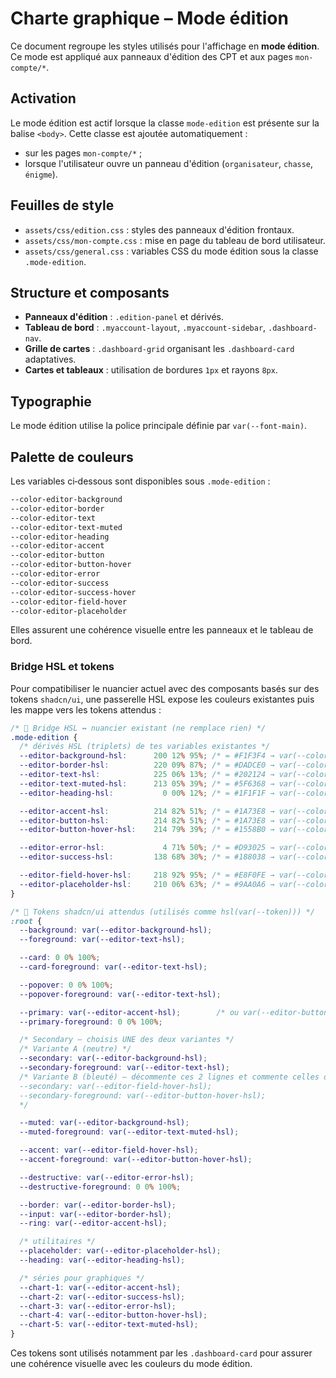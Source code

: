 # Charte graphique – Mode édition

Ce document regroupe les styles utilisés pour l'affichage en **mode édition**. Ce mode est appliqué aux panneaux d'édition des CPT et aux pages `mon-compte/*`.

## Activation

Le mode édition est actif lorsque la classe `mode-edition` est présente sur la balise `<body>`. Cette classe est ajoutée automatiquement :

- sur les pages `mon-compte/*` ;
- lorsque l'utilisateur ouvre un panneau d'édition (`organisateur`, `chasse`, `énigme`).

## Feuilles de style

- `assets/css/edition.css` : styles des panneaux d'édition frontaux.
- `assets/css/mon-compte.css` : mise en page du tableau de bord utilisateur.
- `assets/css/general.css` : variables CSS du mode édition sous la classe `.mode-edition`.

## Structure et composants

- **Panneaux d'édition** : `.edition-panel` et dérivés.
- **Tableau de bord** : `.myaccount-layout`, `.myaccount-sidebar`, `.dashboard-nav`.
- **Grille de cartes** : `.dashboard-grid` organisant les `.dashboard-card` adaptatives.
- **Cartes et tableaux** : utilisation de bordures `1px` et rayons `8px`.

## Typographie

Le mode édition utilise la police principale définie par `var(--font-main)`.

## Palette de couleurs

Les variables ci‑dessous sont disponibles sous `.mode-edition` :

```css
--color-editor-background
--color-editor-border
--color-editor-text
--color-editor-text-muted
--color-editor-heading
--color-editor-accent
--color-editor-button
--color-editor-button-hover
--color-editor-error
--color-editor-success
--color-editor-success-hover
--color-editor-field-hover
--color-editor-placeholder
```

Elles assurent une cohérence visuelle entre les panneaux et le tableau de bord.

### Bridge HSL et tokens

Pour compatibiliser le nuancier actuel avec des composants basés sur des tokens `shadcn/ui`, une passerelle HSL expose les couleurs existantes puis les mappe vers les tokens attendus :

```css
/* 🔗 Bridge HSL ↔️ nuancier existant (ne remplace rien) */
.mode-edition {
  /* dérivés HSL (triplets) de tes variables existantes */
  --editor-background-hsl:      200 12% 95%; /* = #F1F3F4 → var(--color-editor-background) */
  --editor-border-hsl:          220 09% 87%; /* = #DADCE0 → var(--color-editor-border) */
  --editor-text-hsl:            225 06% 13%; /* = #202124 → var(--color-editor-text) */
  --editor-text-muted-hsl:      213 05% 39%; /* = #5F6368 → var(--color-editor-text-muted) */
  --editor-heading-hsl:           0 00% 12%; /* = #1F1F1F → var(--color-editor-heading) */

  --editor-accent-hsl:          214 82% 51%; /* = #1A73E8 → var(--color-editor-accent) */
  --editor-button-hsl:          214 82% 51%; /* = #1A73E8 → var(--color-editor-button) */
  --editor-button-hover-hsl:    214 79% 39%; /* = #1558B0 → var(--color-editor-button-hover) */

  --editor-error-hsl:             4 71% 50%; /* = #D93025 → var(--color-editor-error) */
  --editor-success-hsl:         138 68% 30%; /* = #188038 → var(--color-editor-success) */

  --editor-field-hover-hsl:     218 92% 95%; /* = #E8F0FE → var(--color-editor-field-hover) */
  --editor-placeholder-hsl:     210 06% 63%; /* = #9AA0A6 → var(--color-editor-placeholder) */
}

/* 🎨 Tokens shadcn/ui attendus (utilisés comme hsl(var(--token))) */
:root {
  --background: var(--editor-background-hsl);
  --foreground: var(--editor-text-hsl);

  --card: 0 0% 100%;
  --card-foreground: var(--editor-text-hsl);

  --popover: 0 0% 100%;
  --popover-foreground: var(--editor-text-hsl);

  --primary: var(--editor-accent-hsl);        /* ou var(--editor-button-hsl) */
  --primary-foreground: 0 0% 100%;

  /* Secondary — choisis UNE des deux variantes */
  /* Variante A (neutre) */
  --secondary: var(--editor-background-hsl);
  --secondary-foreground: var(--editor-text-hsl);
  /* Variante B (bleuté) — décommente ces 2 lignes et commente celles de la variante A
  --secondary: var(--editor-field-hover-hsl);
  --secondary-foreground: var(--editor-button-hover-hsl);
  */

  --muted: var(--editor-background-hsl);
  --muted-foreground: var(--editor-text-muted-hsl);

  --accent: var(--editor-field-hover-hsl);
  --accent-foreground: var(--editor-button-hover-hsl);

  --destructive: var(--editor-error-hsl);
  --destructive-foreground: 0 0% 100%;

  --border: var(--editor-border-hsl);
  --input: var(--editor-border-hsl);
  --ring: var(--editor-accent-hsl);

  /* utilitaires */
  --placeholder: var(--editor-placeholder-hsl);
  --heading: var(--editor-heading-hsl);

  /* séries pour graphiques */
  --chart-1: var(--editor-accent-hsl);
  --chart-2: var(--editor-success-hsl);
  --chart-3: var(--editor-error-hsl);
  --chart-4: var(--editor-button-hover-hsl);
  --chart-5: var(--editor-text-muted-hsl);
}
```

Ces tokens sont utilisés notamment par les `.dashboard-card` pour assurer une cohérence visuelle avec les couleurs du mode édition.

